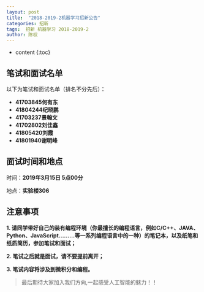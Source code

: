 ```yaml
---
layout: post
title:  "2018-2019-2机器学习招新公告"
categories: 招新
tags:  招新 机器学习 2018-2019-2
author: 陈权
---
```


* content
{:toc}
## 笔试和面试名单

以下为笔试和面试名单（排名不分先后）：

- **41703845何有东**
- **41804244纪晓鹏** 
- **41703237景翰文** 
- **41702802刘佳鑫**
- **41805420刘霞**
- **41801940谢明峰**



## 面试时间和地点

时间：**2019年3月15日 5点00分**

地点：**实验楼306**



## 注意事项

**1. 请同学带好自己的装有编程环境（你最擅长的编程语言，例如C/C++、JAVA、Python、JavaScript.........等一系列编程语言中的一种）的笔记本，以及纸笔和纸质简历，参加笔试和面试；**

**2. 笔试之后就是面试，请不要提前离开；**

**3. 笔试内容将涉及到微积分和编程。**


<!--
## 笔试和面试通过名单

- **严为**
- **雷林鑫** 
- **张朗**
- **伍佳伟**
- **韩嘉伟**

*以上为通过名单，没有通过的同学希望努力提升自己的基础知识，谢谢参与。*

**PS:笔试的题目和答案将会在近期公布，有兴趣的同学可以关注。**
-->
>  最后期待大家加入我们方向,一起感受人工智能的魅力！！
